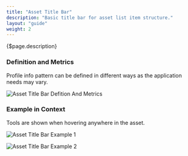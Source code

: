 ```yaml
---
title: "Asset Title Bar"
description: "Basic title bar for asset list item structure."
layout: "guide"
weight: 2
---
```


<div class="page-description">{$page.description}</div>

### Definition and Metrics

Profile info pattern can be defined in different ways as the application needs may vary.

![Asset Title Bar Defition And Metrics](../../../images/sites/AssetTitleBarDefinitionAndMetrics.jpg)


### Example in Context

Tools are shown when hovering anywhere in the asset.

![Asset Title Bar Example 1](../../../images/sites/AssetTitleBarExample1.jpg)

![Asset Title Bar Example 2](../../../images/sites/AssetTitleBarExample2.jpg)